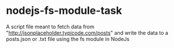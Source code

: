 # nodejs-fs-module-task
A script file meant to fetch data from "http://jsonplaceholder.typicode.com/posts" and write the data to a posts.json or .txt file using the fs module in NodeJs
